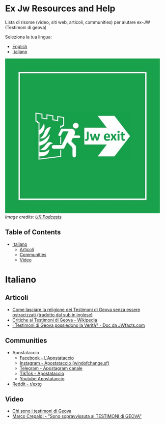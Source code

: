 # Ex Jw Resources and Help

Lista di risorse (video, siti web, articoli, communities) per aiutare ex-JW (Testimoni di geova)

Seleziona la tua lingua:
- [English](./README.md)
- [Italiano](#italiano)


![](./assets/jw-exit-2.jpg)     
*Image credits: [UK Podcasts](https://uk-podcasts.co.uk/podcast/jexit-2020/exjw-interview-david-lyndon-moult)*


## Table of Contents

- [Italiano](#italiano)
  - [Articoli](#articoli)
  - [Communities](#communities)
  - [Video](#video) 

# Italiano

## Articoli
- [Come lasciare la religione dei Testimoni di Geova senza essere ostracizzati (tradotto dal sub in inglese)](https://www.reddit.com/r/extg/comments/1dno5w8/come_lasciare_la_religione_dei_testimoni_di_geova/)
- [Critiche ai Testimoni di Geova - Wikipedia](https://it.wikipedia.org/wiki/Critiche_ai_Testimoni_di_Geova)
- [I Testimoni di Geova possiedono la Verità? - Doc da JWfacts.com](https://www.jwfacts.com/print/jw-studies-pamphlet-italian.pdf)

## Communities
- Apostataccio
    - [Facebook - L'Apostataccio](facebook.com/windofchange88)
    - [Instagram - Apostataccio (windofchange.sf)](instagram.com/windofchange.sf/)
    - [Telegram - Apostagram canale](https://t.me/%20V6oRGqcFDyMyMmU8)
    - [TikTok - Apostataccio](tiktok.com/@apostataccio)
    - [Youtube Apostataccio](https://www.youtube.com/@apostataccio)
- [Reddit - r/extg](https://www.reddit.com/r/extg/)

## Video
- [Chi sono i testimoni di Geova](https://www.youtube.com/watch?v=nRAELb4Zy6o)
- [Marco Crepaldi - "Sono sopravvissuta ai TESTIMONI di GEOVA"](https://www.youtube.com/watch?v=o_ccwhagrcM)
